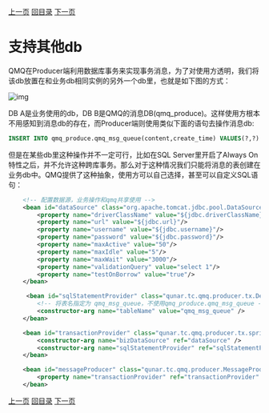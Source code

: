 [上一页](local.md)
[回目录](../../README.md)
[下一页](opensource.md)

# 支持其他db

QMQ在Producer端利用数据库事务来实现事务消息，为了对使用方透明，我们将该db放置在和业务db相同实例的另外一个db里，也就是如下图的方式：

![img](../images/mysql1.png)

DB A是业务使用的db，DB B是QMQ的消息DB(qmq_produce)。这样使用方根本不用感知到消息db的存在，而Producer端则使用类似下面的语句去操作消息db:
```sql
INSERT INTO qmq_produce.qmq_msg_queue(content,create_time) VALUES(?,?)
```

但是在某些db里这种操作并不一定可行，比如在SQL Server里开启了Always On特性之后，并不允许这种跨库事务。那么对于这种情况我们只能将消息的表创建在业务db中。QMQ提供了这种抽象，使用方可以自己选择，甚至可以自定义SQL语句：

```xml
    <!-- 配置数据源，业务操作和qmq共享使用 -->
    <bean id="dataSource" class="org.apache.tomcat.jdbc.pool.DataSource" destroy-method="close">
        <property name="driverClassName" value="${jdbc.driverClassName}"/>
        <property name="url" value="${jdbc.url}"/>
        <property name="username" value="${jdbc.username}"/>
        <property name="password" value="${jdbc.password}"/>
        <property name="maxActive" value="50"/>
        <property name="maxIdle" value="5"/>
        <property name="maxWait" value="3000"/>
        <property name="validationQuery" value="select 1"/>
        <property name="testOnBorrow" value="true"/>
    </bean>

     <bean id="sqlStatementProvider" class="qunar.tc.qmq.producer.tx.DefaultSqlStatementProvider">
        <!-- 将表名指定为 qmq_msg_queue，不使用qmq_produce.qmq_msg_queue -->
        <constructor-arg name="tableName" value="qmq_msg_queue" />
    </bean>

    <bean id="transactionProvider" class="qunar.tc.qmq.producer.tx.spring.SpringTransactionProvider">
        <constructor-arg name="bizDataSource" ref="dataSource" />
        <constructor-arg name="sqlStatementProvider" ref="sqlStatementProvider" />
    </bean>

    <bean id="messageProducer" class="qunar.tc.qmq.producer.MessageProducerProvider">
        <property name="transactionProvider" ref="transactionProvider" />
    </bean>
```

[上一页](local.md)
[回目录](../../README.md)
[下一页](opensource.md)
